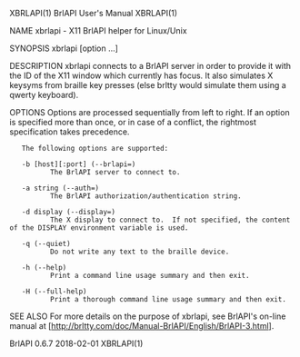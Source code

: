 XBRLAPI(1)                                                                                   BrlAPI User's Manual                                                                                  XBRLAPI(1)

NAME
       xbrlapi - X11 BrlAPI helper for Linux/Unix

SYNOPSIS
       xbrlapi [option ...]

DESCRIPTION
       xbrlapi  connects to a BrlAPI server in order to provide it with the ID of the X11 window which currently has focus.  It also simulates X keysyms from braille key presses (else brltty would simulate
       them using a qwerty keyboard).

OPTIONS
       Options are processed sequentially from left to right.  If an option is specified more than once, or in case of a conflict, the rightmost specification takes precedence.

       The following options are supported:

       -b [host][:port] (--brlapi=)
              The BrlAPI server to connect to.

       -a string (--auth=)
              The BrlAPI authorization/authentication string.

       -d display (--display=)
              The X display to connect to.  If not specified, the content of the DISPLAY environment variable is used.

       -q (--quiet)
              Do not write any text to the braille device.

       -h (--help)
              Print a command line usage summary and then exit.

       -H (--full-help)
              Print a thorough command line usage summary and then exit.

SEE ALSO
       For more details on the purpose of xbrlapi, see BrlAPI's on-line manual at [http://brltty.com/doc/Manual-BrlAPI/English/BrlAPI-3.html].

BrlAPI 0.6.7                                                                                      2018-02-01                                                                                       XBRLAPI(1)
